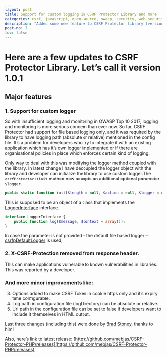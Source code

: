 ```yaml
---
layout: post
title: Support for custom logging in CSRF Protector Library and more
categories: csrf, javascript, open-source, owasp, security, web-security, php
description: "Added some new feature to CSRF Protector library (version 1.0.1) like: <ol><li>Support for custom logger.</li><li>X-CSRF-Protection removed from response header.</li><li>Options added to make CSRF Token in cookie https only and it’s expiry time configurable.</li><li>More...</li></ol>"
post-no: 7
toc: false
---
```


# Here are a few updates to CSRF Protector Library. Let’s call it version 1.0.1

## Major features
### 1. Support for custom logger
So with insufficient logging and monitoring in OWASP Top 10 2017, logging and monitoring is more serious concern than ever now. So far, CSRF Protector had support for file based logging only, and it was required by the library to have logging path (absolute or relative) mentioned in the config file. It’s a problem for developers who try to integrate it with an existing application which has it’s own logger implemented or if there are organisational policies in place which enforces certain kind of logging.

Only way to deal with this was modifying the logger method coupled with the library. In latest change I have decoupled the logger object with the library and developer can initialize the library to use custom logger.The `csrfProtector::init` method now accepts an additional optional parameter `$logger`.

```php
public static function init($length = null, $action = null, $logger = null);
```

This is supposed to be an object of a class that implements the [LoggerInterface](https://github.com/mebjas/CSRF-Protector-PHP/blob/master/libs/csrf/LoggerInterface.php) interface.

```php
interface LoggerInterface {
    public function log($message, $context = array());
}
```

In case the parameter is not provided – the default file based logger – [csrfpDefaultLogger](https://github.com/mebjas/CSRF-Protector-PHP/blob/master/libs/csrf/csrfpDefaultLogger.php) is used;

### 2. X-CSRF-Protection removed from response header.
This can make applications vulnerable to known vulnerabilities in libraries. This was reported by a developer.

### And more minor improvements like:
 3. Options added to make CSRF Token in cookie https only and it’s expiry time configurable.
 4. Log path in configuration file (logDirectory) can be absolute or relative.
 5. Url path in the configuration file can be set to false if developers want to include it themselves in HTML output.

Last three changes (including this) were done by [Brad Stoney](https://github.com/bstoney), thanks to him! 

Also, here’s link to latest release: [https://github.com/mebjas/CSRF-Protector-PHP/releases](https://github.com/mebjas/CSRF-Protector-PHP/releases)

<!--

comment
> Michael : August 6, 2018
Hi Hector,
I am a developer and I use structured PHP for my websites. How do I implement CSRF protection the simplest way posible??

>> admin: September 9, 2018

Hello Michael,
You can either use composer to install this library or download this offline and place this in appropriate location with respect to the project you want to protect against CSRF;

After that, you need to copy the config file ./libs/config.sample.php to ./libs/config.php and change certain values as explained here – https://github.com/mebjas/CSRF-Protector-PHP/blob/master/libs/README.md

After that, just add this to the files you want to protect or one common file included by all;


< ?php
include_once __DIR__ .’/vendor/owasp/csrf-protector-php/libs/csrf/csrfprotector.php’;

//Initialise CSRFGuard library
csrfProtector::init();

Find more details here – https://github.com/mebjas/CSRF-Protector-PHP

> faten hamamah : September 25, 2018
hi hector,
I am a developer and I use structured PHP for my website. I’d already implement CSRF protection and included in my config but when I try to login to my website, it always display “403” error. how do i fix this?
 
>> admin : October 14, 2018
Thanks for creating an issue for this at Github Repository; I’ll follow up there – https://github.com/mebjas/CSRF-Protector-PHP/issues/100

-->